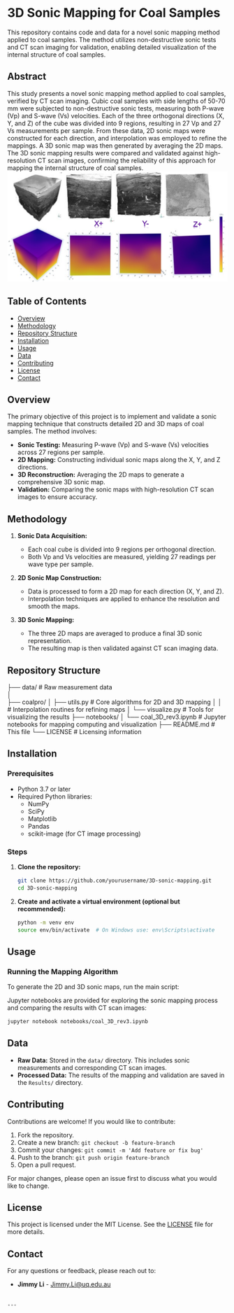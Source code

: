 
# 3D Sonic Mapping for Coal Samples

This repository contains code and data for a novel sonic mapping method applied to coal samples. The method utilizes non-destructive sonic tests and CT scan imaging for validation, enabling detailed visualization of the internal structure of coal samples.

## Abstract

This study presents a novel sonic mapping method applied to coal samples, verified by CT scan imaging. Cubic coal samples with side lengths of 50-70 mm were subjected to non-destructive sonic tests, measuring both P-wave (Vp) and S-wave (Vs) velocities. Each of the three orthogonal directions (X, Y, and Z) of the cube was divided into 9 regions, resulting in 27 Vp and 27 Vs measurements per sample. From these data, 2D sonic maps were constructed for each direction, and interpolation was employed to refine the mappings. A 3D sonic map was then generated by averaging the 2D maps. The 3D sonic mapping results were compared and validated against high-resolution CT scan images, confirming the reliability of this approach for mapping the internal structure of coal samples.
![Example Image](Fig6.svg)


## Table of Contents

- [Overview](#overview)
- [Methodology](#methodology)
- [Repository Structure](#repository-structure)
- [Installation](#installation)
- [Usage](#usage)
- [Data](#data)
- [Contributing](#contributing)
- [License](#license)
- [Contact](#contact)

## Overview

The primary objective of this project is to implement and validate a sonic mapping technique that constructs detailed 2D and 3D maps of coal samples. The method involves:
- **Sonic Testing:** Measuring P-wave (Vp) and S-wave (Vs) velocities across 27 regions per sample.
- **2D Mapping:** Constructing individual sonic maps along the X, Y, and Z directions.
- **3D Reconstruction:** Averaging the 2D maps to generate a comprehensive 3D sonic map.
- **Validation:** Comparing the sonic maps with high-resolution CT scan images to ensure accuracy.

## Methodology

1. **Sonic Data Acquisition:** 
   - Each coal cube is divided into 9 regions per orthogonal direction.
   - Both Vp and Vs velocities are measured, yielding 27 readings per wave type per sample.

2. **2D Sonic Map Construction:**
   - Data is processed to form a 2D map for each direction (X, Y, and Z).
   - Interpolation techniques are applied to enhance the resolution and smooth the maps.

3. **3D Sonic Mapping:**
   - The three 2D maps are averaged to produce a final 3D sonic representation.
   - The resulting map is then validated against CT scan imaging data.

## Repository Structure

├── data/                  # Raw measurement data                 
│   
├── coalpro/
│   ├── utils.py            # Core algorithms for 2D and 3D mapping
│   │                        # Interpolation routines for refining maps
│   └── visualize.py        # Tools for visualizing the results
├── notebooks/
│   └── coal_3D_rev3.ipynb   # Jupyter notebooks for mapping computing and visualization
├── README.md               # This file
└── LICENSE                 # Licensing information

## Installation

### Prerequisites

- Python 3.7 or later
- Required Python libraries:
  - NumPy
  - SciPy
  - Matplotlib
  - Pandas
  - scikit-image (for CT image processing)

### Steps

1. **Clone the repository:**
   ```bash
   git clone https://github.com/yourusername/3D-sonic-mapping.git
   cd 3D-sonic-mapping
   ```

2. **Create and activate a virtual environment (optional but recommended):**
   ```bash
   python -m venv env
   source env/bin/activate  # On Windows use: env\Scripts\activate
   ```


## Usage

### Running the Mapping Algorithm

To generate the 2D and 3D sonic maps, run the main script:

Jupyter notebooks are provided for exploring the sonic mapping process and comparing the results with CT scan images:
```bash
jupyter notebook notebooks/coal_3D_rev3.ipynb
```

## Data

- **Raw Data:** Stored in the `data/` directory. This includes sonic measurements and corresponding CT scan images.
- **Processed Data:** The results of the mapping and validation are saved in the `Results/` directory.

## Contributing

Contributions are welcome! If you would like to contribute:
1. Fork the repository.
2. Create a new branch: `git checkout -b feature-branch`
3. Commit your changes: `git commit -m 'Add feature or fix bug'`
4. Push to the branch: `git push origin feature-branch`
5. Open a pull request.

For major changes, please open an issue first to discuss what you would like to change.

## License

This project is licensed under the MIT License. See the [LICENSE](LICENSE) file for more details.

## Contact

For any questions or feedback, please reach out to:

- **Jimmy Li** - Jimmy.Li@uq.edu.au  

```

---
